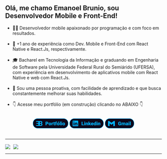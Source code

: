 ## Olá, me chamo Emanoel Brunio, sou Desenvolvedor Mobile e Front-End!

<div>
  <ul>
    <li>🧑‍💻 Desenvolvedor mobile apaixonado por programação e com foco em resultados.</li> <br>
    <li>💼 +1 ano de experiência como Dev. Mobile e Front-End com React Native e React.Js, respectivamente.</li> <br>
    <li>🎓 Bacharel em Tecnologia da Informação e graduando em Engenharia de Software pela Universidade Federal Rural do Semiárido (UFERSA), com experiência em desenvolvimento de aplicativos mobile com React Native e web com React.Js.</li> <br>
    <li>🧔 Sou uma pessoa proativa, com facilidade de aprendizado e que busca constantemente melhorar suas habilidades.</li> <br>
    <li>👇 Acesse meu portfólio (em construção) clicando no ABAIXO 👇</li>
  </ul>
</div>

</br>
<div align="center">
  <a href="https://emanoelbrunio.vercel.app/" target="_blank"><img src="imagens_readme/port.png" target="_blank"></a>
  <a href="https://www.linkedin.com/in/emanoelbrunio/" target="_blank"><img src="imagens_readme/linkedin.png" target="_blank"></a>
  <a href="mailto:emanoelbrunio@gmail.com" target="_blank"><img src="imagens_readme/gmail.png" target="_blank"></a>
</div>
</br>
<hr>
<div style="display: flex; gap: 10px; align-items: center;" align="center" >

  <a href="https://github.com/emanoelbrunio">
    <img align="center" height="180em" src="https://github-readme-stats.vercel.app/api?username=emanoelbrunio&show_icons=true&include_all_commits=true&count_private=true&bg_color=0E091B&title_color=00b2ff&text_color=ffffff&icon_color=ff2cdf&border_radius=15&border_color=00b2ff&count_private=true"/>
  </a>

  <a href="https://github.com/emanoelbrunio">
    <img align="center" height="180em" src="https://github-readme-stats.vercel.app/api/top-langs/?username=emanoelbrunio&layout=compact&langs_count=7&bg_color=0E091B&title_color=00b2ff&text_color=ffffff&icon_color=ff2cdf&border_radius=15&border_color=00b2ff&count_private=true"/>
  </a>
</div>

<hr>




